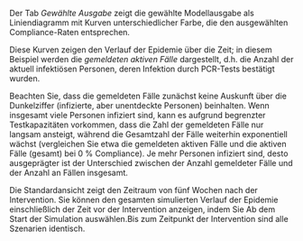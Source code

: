 Der Tab *Gewählte Ausgabe* zeigt die gewählte Modellausgabe als Liniendiagramm mit Kurven unterschiedlicher Farbe, die den ausgewählten Compliance-Raten entsprechen.

Diese Kurven zeigen den Verlauf der Epidemie über die Zeit; in diesem Beispiel werden die *gemeldeten aktiven Fälle* dargestellt, d.h. die Anzahl der aktuell infektiösen Personen, deren Infektion durch PCR-Tests bestätigt wurden.

Beachten Sie, dass die gemeldeten Fälle zunächst keine Auskunft über die Dunkelziffer (infizierte, aber unentdeckte Personen) beinhalten. Wenn insgesamt viele Personen infiziert sind, kann es aufgrund begrenzter Testkapazitäten vorkommen, dass die Zahl der gemeldeten Fälle nur langsam ansteigt, während die Gesamtzahl der Fälle weiterhin exponentiell wächst (vergleichen Sie etwa die gemeldeten aktiven Fälle und die aktiven Fälle (gesamt) bei 0 % Compliance). Je mehr Personen infiziert sind, desto ausgeprägter ist der Unterschied zwischen der Anzahl gemeldeter Fälle und der Anzahl an Fällen insgesamt.

Die Standardansicht zeigt den Zeitraum von fünf Wochen nach der Intervention. Sie können den gesamten simulierten Verlauf der Epidemie einschließlich der Zeit vor der Intervention anzeigen, indem Sie Ab dem Start der Simulation auswählen.Bis zum Zeitpunkt der Intervention sind alle Szenarien identisch.